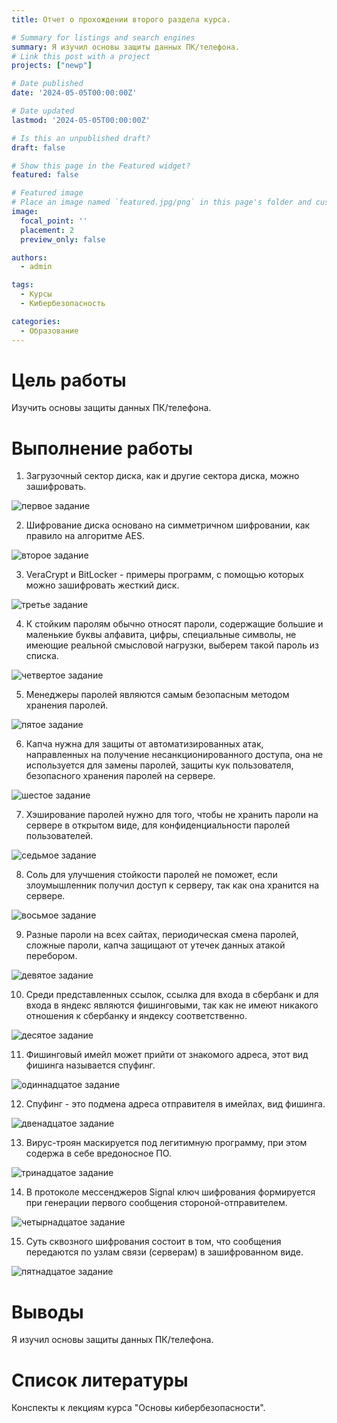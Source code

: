 ```yaml
---
title: Отчет о прохождении второго раздела курса.

# Summary for listings and search engines
summary: Я изучил основы защиты данных ПК/телефона.
# Link this post with a project
projects: ["newp"]

# Date published
date: '2024-05-05T00:00:00Z'

# Date updated
lastmod: '2024-05-05T00:00:00Z'

# Is this an unpublished draft?
draft: false

# Show this page in the Featured widget?
featured: false

# Featured image
# Place an image named `featured.jpg/png` in this page's folder and customize its options here.
image:
  focal_point: ''
  placement: 2
  preview_only: false

authors:
  - admin

tags:
  - Курсы
  - Кибербезопасность

categories:
  - Образование
---
```


# Цель работы

Изучить основы защиты данных ПК/телефона.

# Выполнение работы

1. Загрузочный сектор диска, как и другие сектора диска, можно зашифровать.

![первое задание](image/1.png)

2. Шифрование диска основано на симметричном шифровании, как правило на алгоритме AES.

![второе задание](image/2.png)

3. VeraCrypt и BitLocker - примеры программ, с помощью которых можно зашифровать жесткий диск.

![третье задание](image/3.png)

4.  К стойким паролям обычно относят пароли, содержащие большие и маленькие буквы алфавита, цифры, специальные символы, не имеющие реальной смысловой нагрузки, выберем такой пароль из списка.

![четвертое задание](image/4.png)

5. Менеджеры паролей являются самым безопасным методом хранения паролей.

![пятое задание](image/5.png)

6. Капча нужна для защиты от автоматизированных атак, направленных на получение несанкционированного доступа, она не используется для замены паролей, защиты кук пользователя, безопасного хранения паролей на сервере.

![шестое задание](image/6.png)

7. Хэширование паролей нужно для того, чтобы не хранить пароли на сервере в открытом виде, для конфиденциальности паролей пользователей.

![седьмое задание](image/7.png)

8. Соль для улучшения стойкости паролей не поможет, если злоумышленник получил доступ к серверу, так как она хранится на сервере.

![восьмое задание](image/8.png)

9. Разные пароли на всех сайтах, периодическая смена паролей, сложные пароли, капча защищают от утечек данных атакой перебором. 

![девятое задание](image/9.png)

10. Среди представленных ссылок, ссылка для входа в сбербанк и для входа в яндекс являются фишинговыми, так как не имеют никакого отношения к сбербанку и яндексу соответственно.

![десятое задание](image/10.png)

11. Фишинговый имейл может прийти от знакомого адреса, этот вид фишинга называется спуфинг.

![одиннадцатое задание](image/11.png)

12. Спуфинг - это подмена адреса отправителя в имейлах, вид фишинга.

![двенадцатое задание](image/12.png)

13. Вирус-троян маскируется под легитимную программу, при этом содержа в себе вредоносное ПО.

![тринадцатое задание](image/13.png)

14. В протоколе мессенджеров Signal ключ шифрования формируется при генерации первого сообщения стороной-отправителем.

![четырнадцатое задание](image/14.png)

15. Суть сквозного шифрования состоит в том, что сообщения передаются по узлам связи (серверам) в зашифрованном виде.

![пятнадцатое задание](image/15.png)

# Выводы

Я изучил основы защиты данных ПК/телефона.

# Список литературы

Конспекты к лекциям курса "Основы кибербезопасности".
